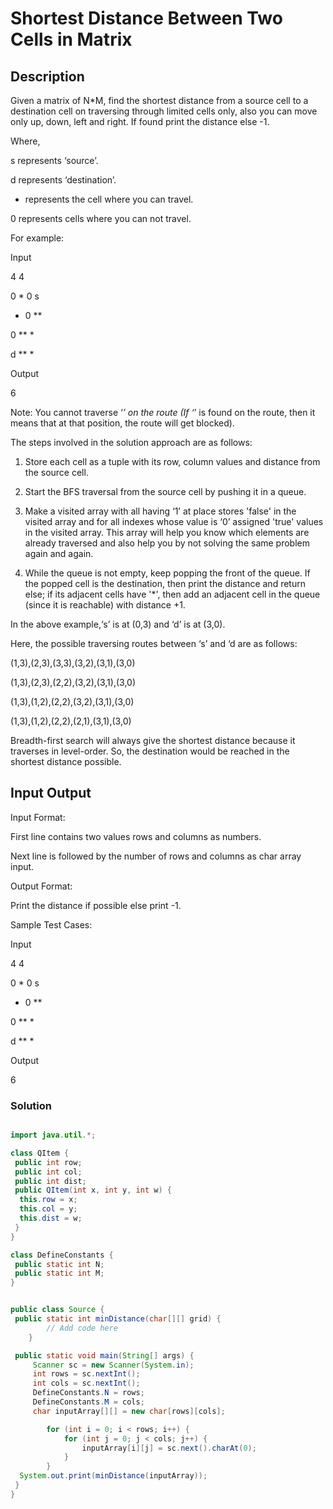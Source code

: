 # Shortest Distance Between Two Cells in Matrix

## Description

Given a matrix of N*M, find the shortest distance from a source cell to a destination cell on traversing through limited cells only, also you can move only up, down, left and right. If found print the distance else -1.

Where,

s represents ‘source’.

d represents ‘destination’.

* represents the cell where you can travel.

0 represents cells where you can not travel.

For example:

Input

4 4

0 * 0 s

* 0 **

0 ** *

d ** *

Output

6

Note: You cannot traverse ‘*’ on the route (If ‘*’ is found on the route, then it means that at that position, the route will get blocked).

The steps involved in the solution approach are as follows:

1. Store each cell as a tuple with its row, column values and distance from the source cell.

2. Start the BFS traversal from the source cell by pushing it in a queue.

3. Make a visited array with all having ‘1’ at place stores 'false' in the visited array and for all indexes whose value is ‘0’ assigned 'true' values in the visited array. This array will help you know which elements are already traversed and also help you by not solving the same problem again and again.

4. While the queue is not empty, keep popping the front of the queue. If the popped cell is the destination, then print the distance and return else; if its adjacent cells have '*', then add an adjacent cell in the queue (since it is reachable) with distance +1.

In the above example,‘s’ is at (0,3) and ‘d’ is at (3,0).

Here, the possible traversing routes between ‘s’ and ‘d are as follows:

(1,3),(2,3),(3,3),(3,2),(3,1),(3,0)

(1,3),(2,3),(2,2),(3,2),(3,1),(3,0)

(1,3),(1,2),(2,2),(3,2),(3,1),(3,0)

(1,3),(1,2),(2,2),(2,1),(3,1),(3,0)

Breadth-first search will always give the shortest distance because it traverses in level-order. So, the destination would be reached in the shortest distance possible.

## Input Output

Input Format:

First line contains two values rows and columns as numbers.

Next line is followed by the number of rows and columns as char array input.  

Output Format:

Print the distance if possible else print -1.

Sample Test Cases:

Input

4 4

0 * 0 s

* 0 **

0 ** *

d ** *

Output

6

### Solution

```java

import java.util.*;

class QItem {
 public int row;
 public int col;
 public int dist;
 public QItem(int x, int y, int w) {
  this.row = x;
  this.col = y;
  this.dist = w;
 }
}

class DefineConstants {
 public static int N;
 public static int M;
}


public class Source {
 public static int minDistance(char[][] grid) {
        // Add code here
    }

 public static void main(String[] args) {
     Scanner sc = new Scanner(System.in);
     int rows = sc.nextInt();
     int cols = sc.nextInt();
     DefineConstants.N = rows;
     DefineConstants.M = cols;
     char inputArray[][] = new char[rows][cols];

        for (int i = 0; i < rows; i++) { 
            for (int j = 0; j < cols; j++) { 
                inputArray[i][j] = sc.next().charAt(0);
            } 
        } 
  System.out.print(minDistance(inputArray));
 }
}

```
